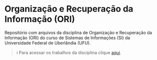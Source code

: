 # Organização e Recuperação da Informação (ORI)

Repositório com arquivos da disciplina de Organização e Recuperação da Informação (ORI) do curso de Sistemas de Informações (SI) da Universidade Federal de Uberlândia (UFU).

> :information_source: Para acessar os trabalhos da disciplina clique [aqui](https://github.com/IgorAugust0/information-retrievel).
